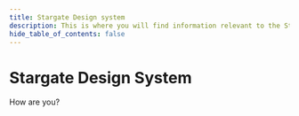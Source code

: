 ```yaml
---
title: Stargate Design system
description: This is where you will find information relevant to the Stargate Design System.
hide_table_of_contents: false
---
```


# Stargate Design System

How are you?
